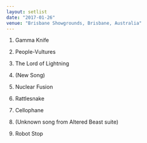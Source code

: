```yaml
---
layout: setlist
date: "2017-01-26"
venue: "Brisbane Showgrounds, Brisbane, Australia"
---
```


 1. Gamma Knife

 2. People-Vultures

 3. The Lord of Lightning

 4. (New Song)

 5. Nuclear Fusion

 6. Rattlesnake

 7. Cellophane

 8. (Unknown song from Altered Beast suite)

 9. Robot Stop
